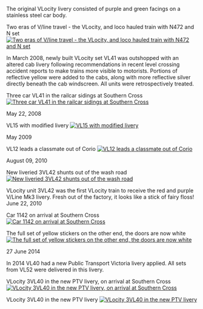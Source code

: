 The original VLocity livery consisted of purple and green facings on a stainless steel car body.



Two eras of V/line travel - the VLocity, and loco hauled train with N472 and N set
<a href="http://railgallery.wongm.com/ballarat-vlocity-launch/230_3061.JPG.html"><img src="http://railgallery.wongm.com/cache/ballarat-vlocity-launch/230_3061_595.jpg?cached=1405065196" alt="Two eras of V/line travel - the VLocity, and loco hauled train with N472 and N set" /></a>





In March 2008, newly built VLocity set VL41 was outshopped with an altered cab livery following recommendations in recent level crossing accident reports to make trains more visible to motorists. Portions of reflective yellow were added to the cabs, along with more reflective silver directly beneath the cab windscreen. All units were retrospectively treated. 

Three car VL41 in the railcar sidings at Southern Cross
<a href="http://railgallery.wongm.com/3-car-vlocity/D535_3505.jpg.html"><img src="http://railgallery.wongm.com/cache/3-car-vlocity/D535_3505_595.jpg?cached=1483684639" alt="Three car VL41 in the railcar sidings at Southern Cross" /></a>


May 22, 2008 

VL15 with modified livery
<a href="http://railgallery.wongm.com/vline-southern-cross/D473_7353.jpg.html"><img src="http://railgallery.wongm.com/cache/vline-southern-cross/D473_7353_595.jpg?cached=1533775314" alt="VL15 with modified livery" /></a>



May 2009

VL12 leads a classmate out of Corio
<a href="http://railgallery.wongm.com/vline-geelong/D893_9395.jpg.html"><img src="http://railgallery.wongm.com/cache/vline-geelong/D893_9395_595.jpg?cached=1500432897" alt="VL12 leads a classmate out of Corio" /></a>






August 09, 2010 

New liveried 3VL42 shunts out of the wash road
<a href="http://railgallery.wongm.com/vline-southern-cross/E105_6947.jpg.html"><img src="http://railgallery.wongm.com/cache/vline-southern-cross/E105_6947_595.jpg?cached=1409304836" alt="New liveried 3VL42 shunts out of the wash road" /></a>





VLocity unit 3VL42 was the first VLocity train to receive the red and purple V/Line Mk3 livery. Fresh out of the factory, it looks like a stick of fairy floss!
June 22, 2010 

Car 1142 on arrival at Southern Cross
<a href="http://railgallery.wongm.com/vlocity-3vl42/E104_6051.jpg.html"><img src="http://railgallery.wongm.com/cache/vlocity-3vl42/E104_6051_595.jpg?cached=1410855848" alt="Car 1142 on arrival at Southern Cross" /></a>

The full set of yellow stickers on the other end, the doors are now white
<a href="http://railgallery.wongm.com/vlocity-3vl42/E104_6059.jpg.html"><img src="http://railgallery.wongm.com/cache/vlocity-3vl42/E104_6059_595.jpg?cached=1406355324" alt="The full set of yellow stickers on the other end, the doors are now white" /></a>






27 June 2014


In 2014 VL40 had a new Public Transport Victoria livery applied. All sets from VL52 were delivered in this livery. 


VLocity 3VL40 in the new PTV livery, on arrival at Southern Cross
<a href="http://railgallery.wongm.com/vline-southern-cross/F107_0219.jpg.html"><img src="http://railgallery.wongm.com/cache/vline-southern-cross/F107_0219_595.jpg?cached=1404564994" alt="VLocity 3VL40 in the new PTV livery, on arrival at Southern Cross" /></a>




VLocity 3VL40 in the new PTV livery
<a href="http://railgallery.wongm.com/vline-southern-cross/F107_0214.jpg.html"><img src="http://railgallery.wongm.com/cache/vline-southern-cross/F107_0214_595.jpg?cached=1404565595" alt="VLocity 3VL40 in the new PTV livery" /></a>
